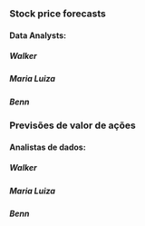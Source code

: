 ### Stock price forecasts

#### Data Analysts:

##### Walker
##### Maria Luiza
##### Benn










### Previsões de valor de ações

#### Analistas de dados:


##### Walker
##### Maria Luiza
##### Benn






